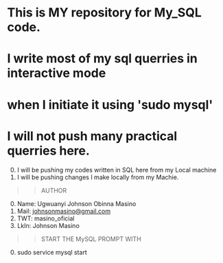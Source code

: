 # This is MY repository for My_SQL code.
# I write most of my sql querries in interactive mode
# when I initiate it using 'sudo mysql'
# I will not push many practical querries here.

0. I will be pushing my codes written in SQL here from my Local machine
1. I will be pushing changes I make locally from my Machie.


>>AUTHOR
0. Name: Ugwuanyi Johnson Obinna Masino
1. Mail: johnsonmasino@gmail.com
2. TWT: masino_oficial
3. LkIn: Johnson Masino

>>START THE MySQL PROMPT WITH
0. sudo service mysql start
